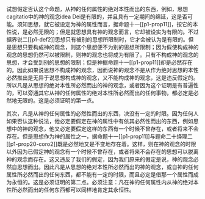 试想假定否认这个命题，从神的任何属性的绝对本性而出的东西，例如，思想cagitatio中的神的观念idea Dei是有限的，并且具有一定期间的绵延，这是否可能。须知思想，就它被设定为神的属性而言，据命题十一[[p1-prop11]]，按它的本性说，是必然无限的；但是就思想具有神的观念而言，它却被设实为有限的。不过据界说二[[p1-def2]]思想只有被别的思想所限制时，它才会被认为是有限的。但是思想只要构成神的观念，则这个思想便不为别的思想所限制；因为假使构成神的观念的思想仍然可以被限制，则神的观念也将成为有限了。只有不构成神的观念的思想，才会受到别的思想的限制；但是神据命题十一[[p1-prop11]]却是必然存在的。因此如果说思想不构成神的观念，因而说神的观念不是从作为绝对思想的本性必然推出是无异于说思想构成神的观念，又不能构成神的观念，这是违反假定的。所以凡是从思想的绝对本性所必然而出的神的观念，或者因为这个证明是有普遍性的，可以旁通其它从神的任何属性的绝对本性所必然而出的任何事物，都必定是必然地无限的。这是必须证明的第一点。

其次，凡是从神的任何属性的必然性而出的东西，决没有一定的时限。因为任何人如果否认这种说法，他必定要假定在神的属性中有依其必然性而出的东西，例如思想中的神的观念，他又必定要假定这样的东西有一个时候不曾存在，或者将来不会存在。但是思想作为神的属性之一，据命题十一[[p1-prop11]]与题命二十绎理二[[p1-prop20-coro2]]既是必然地又是不变地存在着。这样，则在神的观念的时限以外因为已假定神的观念有一个时候不曾存在，或者将来不会存在的思想可以脱离神的观念而存在。这又违反了我们的假定，因为我们原来的假定是说，神的观念必然自思想而出。因此凡是从思想的绝对本性所必然而出的神的观念，或自神的任何属性所必然而出的任何东西，都不能有一定的时限，而且必定是借那一个属性而成为永恒的。这是必须证明的第二点。必须注意：凡在神的任何属性内从神的绝对本性所必然而出的任何东西都可以同样地肯定其永恒性。